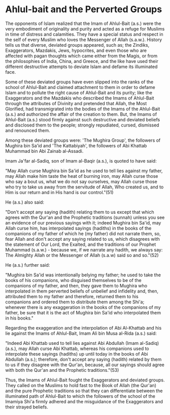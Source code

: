 Ahlul-bait and the Perverted Groups
===================================

The opponents of Islam realized that the Imam of Ahlul-Bait (a.s.) were
the very embodiment of originality and purity and acted as a refuge for
Muslims in time of distress and calamities. They have a special status
and respect in the self of every Muslim who loves the Messenger of Allah
(s.a.w.). History tells us that diverse, deviated groups appeared, such
as; the Zindiks, Exaggerators, Mazdakis, Jews, hypocrites, and even
those who are affected with pagan thoughts which came either from the
Magis, or from the philosophies of India, China, and Greece, and the
like have used their different destructive attempts to deviate Islam and
defame its illuminated face.

Some of these deviated groups have even slipped into the ranks of the
school of Ahlul-Bait and claimed attachment to them in order to defame
Islam and to pollute the right cause of Ahlul-Bait and its purity; like
the Exaggerators and the Mazdakis who described the Imams of Ahlul-Bait
through the attributes of Divinity and pretended that Allah, the Most
Glorified, had transmigrated into the bodies of the Imams of the
Ahlul-Bait (a.s.) and authorized the affair of the creation to them.
But, the Imams of Ahlul-Bait (a.s.) stood firmly against such
destructive and deviated beliefs and disclosed them to the people;
strongly repudiated, cursed, dismissed and renounced them.

Among these deviated groups were: 'The Mughira Group', the followers of
Mughira bin Sa'id and 'The Kattabiyah', the followers of Abi Khattab
Muhammad bin Abi Zainab al-Assadi.

Imam Ja'far al-Sadiq, son of Imam al-Baqir (a.s.), is quoted to have
said:

"May Allah curse Mughira bin Sa'id as he used to tell lies against my
father, may Allah make him taste the heat of burning iron, may Allah
curse those who say a bout us, what we do not say ourselves, may Allah
curse those who try to take us away from the servitude of Allah, Who
created us, and to Him is our return and in His hand is our
control."(51)

He (a.s.) also said:

"Don't accept any saying (hadith) relating them to us except that which
agrees with the Qur'an and the Prophetic traditions (sunnah) unless you
see an evidence of our previous sayings with it; indeed Mughira bin
Sa'id, may Allah curse him, has interpolated sayings (hadiths) in the
books of the companions of my father of which he (my father) did not
narrate them, so, fear Allah and don't accept any saying related to us,
which disagrees with the statement of Our Lord, the Exalted, and the
traditions of our Prophet Muhammad (s.a.w.) - because we, if we narrate
any hadith, we always say: The Almighty Allah or the Messenger of Allah
(s.a.w) said so and so."(52)

He (a.s.) further said:

"Mughira bin Sa'id was intentionally belying my father; he used to take
the books of his companions, who disguised themselves to be of the
companions of my father, and then, they gave them to Mughira who
interpolated in them perverted beliefs of unbelief and infidelity and,
then, attributed them to my father and therefore, returned them to his
companions and ordered them to distribute them among the Shi'a; whenever
there is any exaggeration in the books of the companions of my father,
be sure that it is the act of Mughira bin Sa'id who interpolated them in
his books."

Regarding the exaggeration and the interpolation of Abi Al-Khattab and
his lie against the Imams of Ahlul-Bait, Imam Ali bin Musa al-Rida
(a.s.) said:

"Indeed Abi Khattab used to tell lies against Abi Abdullah (Imam
al-Sadiq) (a.s.), may Allah curse Abi Khattab, whereas his companions
used to interpolate these sayings (hadiths) up until today in the books
of Abi Abdullah (a.s.); therefore, don't accept any saying (hadith)
related by them to us if they disagree with the Qur'an, because, all our
sayings should agree with both the Qur'an and the Prophetic
traditions."(53)

Thus, the Imams of Ahlul-Bait fought the Exaggerators and deviated
groups. They called on the Muslims to hold fast to the Book of Allah
(the Qur'an) and the pure Prophetic traditions so that they can
differentiate between the illuminated path of Ahlul-Bait to which the
followers of the school of the Imamiya Shi'a firmly adhered and the
misguidance of the Exaggerators and their strayed beliefs.


